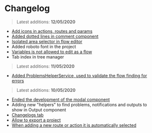 # Changelog

> Latest additions: **12/05/2020**

- [Add icons in actions, routes and params](https://github.com/code-easy-platform/code-easy-web/projects/1#card-38070096)
- [Added dotted lines in comment component](https://github.com/code-easy-platform/flow-editor/projects/1#card-38068527)
- [Isolated area selector in flow editor](https://github.com/code-easy-platform/flow-editor/projects/1#card-38069196)
- Added roboto font in the project
- [Variables is not allowed to edit as a flow](https://github.com/code-easy-platform/code-easy-web/projects/1#card-38066239)
- Tab index in tree manager

> Latest additions: **11/05/2020**

- [Added ProblemsHelperService, used to validate the flow finding for errors](https://github.com/code-easy-platform/code-easy-web/projects/1#card-37943971)

> Latest additions: **10/05/2020**

- [Ended the development of the modal component](https://github.com/code-easy-platform/code-easy-web/projects/1#card-36125235)
- Adding new "helpers" to find problems, notifications and outputs to show in Output component
- [Changelogs tab](https://github.com/code-easy-platform/code-easy-web/projects/1#card-36547949)
- [Allow to export a project](https://github.com/code-easy-platform/code-easy-web/projects/1#card-37935495)
- [When adding a new route or action it is automatically selected](https://github.com/code-easy-platform/code-easy-web/projects/1#card-37829751)
